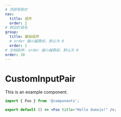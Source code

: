 ```yaml
---
# 顶部导航栏
nav:
  title: 组件
  order: 2
# 侧边栏组名
group:
  title: 基础组件
  # order 越小越靠前，默认为 0
  order: 1
# 文档排序: order 越小越靠前，默认为 0
order: 10
---
```


# CustomInputPair

This is an example component.

```jsx
import { Foo } from '@components';

export default () => <Foo title="Hello dumxix!" />;
```
